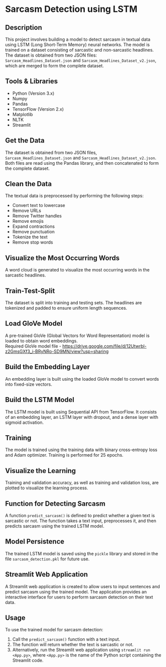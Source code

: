 # Sarcasm Detection using LSTM

## Description
This project involves building a model to detect sarcasm in textual data using LSTM (Long Short-Term Memory) neural networks. The model is trained on a dataset consisting of sarcastic and non-sarcastic headlines. The dataset is obtained from two JSON files: `Sarcasm_Headlines_Dataset.json` and `Sarcasm_Headlines_Dataset_v2.json`, which are merged to form the complete dataset.

## Tools & Libraries
- Python (Version 3.x)
- Numpy
- Pandas
- TensorFlow (Version 2.x)
- Matplotlib
- NLTK
- Streamlit

## Get the Data
The dataset is obtained from two JSON files, `Sarcasm_Headlines_Dataset.json` and `Sarcasm_Headlines_Dataset_v2.json`. Both files are read using the Pandas library, and then concatenated to form the complete dataset.

## Clean the Data
The textual data is preprocessed by performing the following steps:
- Convert text to lowercase
- Remove URLs
- Remove Twitter handles
- Remove emojis
- Expand contractions
- Remove punctuation
- Tokenize the text
- Remove stop words

## Visualize the Most Occurring Words
A word cloud is generated to visualize the most occurring words in the sarcastic headlines.

## Train-Test-Split
The dataset is split into training and testing sets. The headlines are tokenized and padded to ensure uniform length sequences.

## Load GloVe Model
A pre-trained GloVe (Global Vectors for Word Representation) model is loaded to obtain word embeddings.<br>
Required GloVe model file - https://drive.google.com/file/d/12Utwrbl-z2GmsGXf3_i-BRyNRo-SD9MN/view?usp=sharing

## Build the Embedding Layer
An embedding layer is built using the loaded GloVe model to convert words into fixed-size vectors.

## Build the LSTM Model
The LSTM model is built using Sequential API from TensorFlow. It consists of an embedding layer, an LSTM layer with dropout, and a dense layer with sigmoid activation.

## Training
The model is trained using the training data with binary cross-entropy loss and Adam optimizer. Training is performed for 25 epochs.

## Visualize the Learning
Training and validation accuracy, as well as training and validation loss, are plotted to visualize the learning process.

## Function for Detecting Sarcasm
A function `predict_sarcasm()` is defined to predict whether a given text is sarcastic or not. The function takes a text input, preprocesses it, and then predicts sarcasm using the trained LSTM model.

## Model Persistence
The trained LSTM model is saved using the `pickle` library and stored in the file `sarcasm_detection.pkl` for future use.

## Streamlit Web Application
A Streamlit web application is created to allow users to input sentences and predict sarcasm using the trained model. The application provides an interactive interface for users to perform sarcasm detection on their text data.

## Usage
To use the trained model for sarcasm detection:
1. Call the `predict_sarcasm()` function with a text input.
2. The function will return whether the text is sarcastic or not.
3. Alternatively, run the Streamlit web application using `streamlit run <App.py>`, where `<App.py>` is the name of the Python script containing the Streamlit code.
